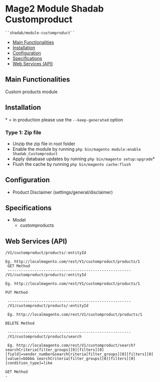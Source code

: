 # Mage2 Module Shadab Customproduct

    ``shadab/module-customproduct``

 - [Main Functionalities](#markdown-header-main-functionalities)
 - [Installation](#markdown-header-installation)
 - [Configuration](#markdown-header-configuration)
 - [Specifications](#markdown-header-specifications)
 - [Web Services (API)](#markdown-header-webservices)

## Main Functionalities
Custom products module

## Installation
\* = in production please use the `--keep-generated` option

### Type 1: Zip file

 - Unzip the zip file in root folder
 - Enable the module by running `php bin/magento module:enable Shadab_Customproduct`
 - Apply database updates by running `php bin/magento setup:upgrade`\*
 - Flush the cache by running `php bin/magento cache:flush`


## Configuration

 - Product Disclaimer (settings/general/disclaimer)


## Specifications

 - Model
	- customproducts

## Web Services (API)
	/V1/customproduct/products/:entityId

	Eg. http://localmagento.com/rest/V1/customproduct/products/1
	 GET Method
	 -------------------------------------------------------
	/V1/customproduct/products/:entityId

	Eg. http://localmagento.com/rest/V1/customproduct/products/1

	PUT Method

	 -------------------------------------------------------
	 /V1/customproduct/products/:entityId
	 
	 Eg. http://localmagento.com/rest/V1/customproduct/products/1

	DELETE Method
	 
	 -------------------------------------------------------
	 /V1/customproduct/products/search
	 
	 Eg. http://localmagento.com/rest/V1/customproduct/search?searchCriteria[filter_groups][0][filters][0][field]=vendor_number&searchCriteria[filter_groups][0][filters][0][value]=bbbb& searchCriteria[filter_groups][0][filters][0][condition_type]=like

	GET Method
	- 




